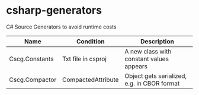 # csharp-generators
C# Source Generators to avoid runtime costs

| Name | Condition | Description |
|---|---|---|
| Cscg.Constants | Txt file in csproj | A new class with constant values appears |
| Cscg.Compactor | CompactedAttribute | Object gets serialized, e.g. in CBOR format |
